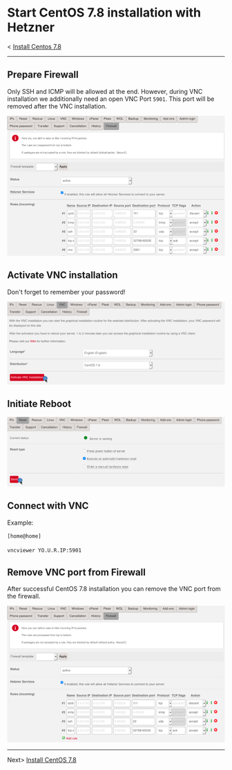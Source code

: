 # Start CentOS 7.8 installation with Hetzner

< [Install Centos 7.8](00_install_centos.md)

* * *

## Prepare Firewall

Only SSH and ICMP will be allowed at the end. However, during VNC installation we additionally need an open VNC Port `5901`. This port will be removed after the VNC installation.

![Prepare Firewall](images/hetzner/01.png)

## Activate VNC installation

Don't forget to remember your password!

![Activate VNC installation](images/hetzner/02.png)

## Initiate Reboot

![Initiate Reboot](images/hetzner/03.png)

## Connect with VNC

Example:

```bash
[home@home]

vncviewer YO.U.R.IP:5901

```

## Remove VNC port from Firewall

After successful CentOS 7.8 installation you can remove the VNC port from the firewall.

![Finish Firewall](images/hetzner/04.png)

* * *

Next> [Install CentOS 7.8](00_install_centos.md)
